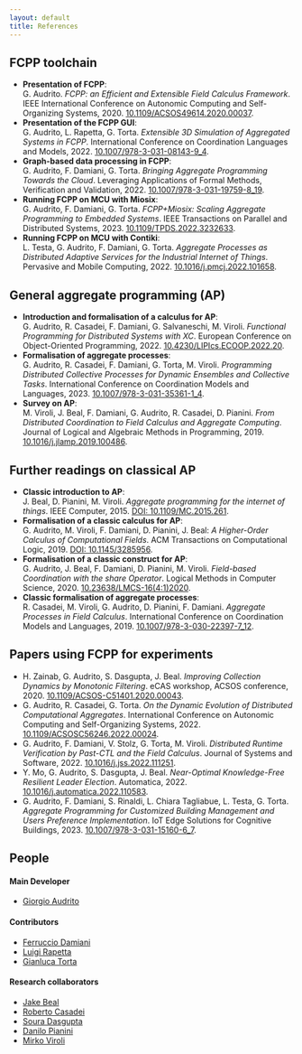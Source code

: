 ```yaml
---
layout: default
title: References
---
```


## FCPP toolchain

- **Presentation of FCPP**: <br/>
  G. Audrito. _FCPP: an Efficient and Extensible Field Calculus Framework_. IEEE International Conference on Autonomic Computing and Self-Organizing Systems, 2020.
  [10.1109/ACSOS49614.2020.00037](https://doi.org/10.1109/ACSOS49614.2020.00037).
- **Presentation of the FCPP GUI**: <br/>
  G. Audrito, L. Rapetta, G. Torta. _Extensible 3D Simulation of Aggregated Systems in FCPP_. International Conference on Coordination Languages and Models, 2022. [10.1007/978-3-031-08143-9_4](https://doi.org/10.1007/978-3-031-08143-9_4).
- **Graph-based data processing in FCPP**: <br/>
  G. Audrito, F. Damiani, G. Torta. _Bringing Aggregate Programming Towards the Cloud_. Leveraging Applications of Formal Methods, Verification and Validation, 2022. [10.1007/978-3-031-19759-8_19](https://doi.org/10.1007/978-3-031-19759-8_19).
- **Running FCPP on MCU with Miosix**: <br/>
  G. Audrito, F. Damiani, G. Torta. _FCPP+Miosix: Scaling Aggregate Programming to Embedded Systems_. IEEE Transactions on Parallel and Distributed Systems, 2023.
  [10.1109/TPDS.2022.3232633](https://doi.org/10.1109/TPDS.2022.3232633).
- **Running FCPP on MCU with Contiki**: <br/>
  L. Testa, G. Audrito, F. Damiani, G. Torta. _Aggregate Processes as Distributed Adaptive Services for the Industrial Internet of Things_. Pervasive and Mobile Computing, 2022.
  [10.1016/j.pmcj.2022.101658](https://doi.org/10.1016/j.pmcj.2022.101658).

## General aggregate programming (AP)

- **Introduction and formalisation of a calculus for AP**: <br/>
  G. Audrito, R. Casadei, F. Damiani, G. Salvaneschi, M. Viroli. _Functional Programming for Distributed Systems with XC_. European Conference on Object-Oriented Programming, 2022.
  [10.4230/LIPIcs.ECOOP.2022.20](https://doi.org/10.4230/LIPIcs.ECOOP.2022.20).
- **Formalisation of aggregate processes**: <br/>
  G. Audrito, R. Casadei, F. Damiani, G. Torta, M. Viroli. _Programming Distributed Collective Processes for Dynamic Ensembles and Collective Tasks_. International Conference on Coordination Models and Languages, 2023.
  [10.1007/978-3-031-35361-1_4](https://doi.org/10.1007/978-3-031-35361-1_4).
- **Survey on AP**: <br/>
    M. Viroli, J. Beal, F. Damiani, G. Audrito, R. Casadei, D. Pianini. _From Distributed Coordination to Field Calculus and Aggregate Computing_. Journal of Logical and Algebraic Methods in Programming, 2019.
    [10.1016/j.jlamp.2019.100486](https://doi.org/10.1016/j.jlamp.2019.100486).

## Further readings on classical AP

- **Classic introduction to AP**: <br/>
  J. Beal, D. Pianini, M. Viroli. _Aggregate programming for the internet of things_. IEEE Computer, 2015.
  [DOI: 10.1109/MC.2015.261](https://doi.org/10.1109/MC.2015.261).
- **Formalisation of a classic calculus for AP**: <br/>
  G. Audrito, M. Viroli, F. Damiani, D. Pianini, J. Beal: _A Higher-Order Calculus of Computational Fields_. ACM Transactions on Computational Logic, 2019.
  [DOI: 10.1145/3285956](https://doi.org/10.1145/3285956).
- **Formalisation of a classic construct for AP**: <br/>
  G. Audrito, J. Beal, F. Damiani, D. Pianini, M. Viroli. _Field-based Coordination with the share Operator_. Logical Methods in Computer Science, 2020.
  [10.23638/LMCS-16(4:1)2020](https://doi.org/10.23638/LMCS-16(4:1)2020).
- **Classic formalisation of aggregate processes**: <br/>
    R. Casadei, M. Viroli, G. Audrito, D. Pianini, F. Damiani. _Aggregate Processes in Field Calculus_. International Conference on Coordination Models and Languages, 2019.
    [10.1007/978-3-030-22397-7_12](https://doi.org/10.1007/978-3-030-22397-7_12).

## Papers using FCPP for experiments

- H. Zainab, G. Audrito, S. Dasgupta, J. Beal. _Improving Collection Dynamics by Monotonic Filtering_. eCAS workshop, ACSOS conference, 2020.
  [10.1109/ACSOS-C51401.2020.00043](https://doi.org/10.1109/ACSOS-C51401.2020.00043).
- G. Audrito, R. Casadei, G. Torta. _On the Dynamic Evolution of Distributed Computational Aggregates_. International Conference on Autonomic Computing and Self-Organizing
Systems, 2022.
  [10.1109/ACSOSC56246.2022.00024](https://doi.org/10.1109/ACSOSC56246.2022.00024).
- G. Audrito, F. Damiani, V. Stolz, G. Torta, M. Viroli. _Distributed Runtime Verification by Past-CTL and the Field Calculus_. Journal of Systems and Software, 2022.
  [10.1016/j.jss.2022.111251](https://doi.org/10.1016/j.jss.2022.111251).
- Y. Mo, G. Audrito, S. Dasgupta, J. Beal. _Near-Optimal Knowledge-Free Resilient Leader Election_. Automatica, 2022.
  [10.1016/j.automatica.2022.110583](https://doi.org/10.1016/j.automatica.2022.110583).
- G. Audrito, F. Damiani, S. Rinaldi, L. Chiara Tagliabue, L. Testa, G. Torta. _Aggregate Programming for Customized Building Management and Users Preference Implementation_. IoT Edge Solutions for Cognitive Buildings, 2023.
  [10.1007/978-3-031-15160-6_7](https://doi.org/10.1007/978-3-031-15160-6_7).

## People

#### Main Developer

- [Giorgio Audrito](http://giorgio.audrito.info/#!/research)

#### Contributors

- [Ferruccio Damiani](http://www.di.unito.it/~damiani)
- [Luigi Rapetta](https://github.com/rapfamily4)
- [Gianluca Torta](http://www.di.unito.it/~torta)

#### Research collaborators

- [Jake Beal](https://jakebeal.github.io)
- [Roberto Casadei](https://robertocasadei.github.io)
- [Soura Dasgupta](https://engineering.uiowa.edu/people/soura-dasgupta)
- [Danilo Pianini](http://www.danilopianini.org)
- [Mirko Viroli](https://apice.unibo.it/xwiki/bin/view/MirkoViroli)
